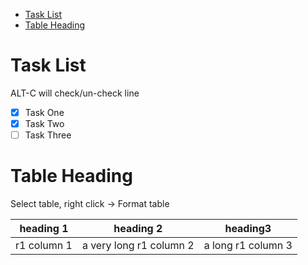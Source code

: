 - [Task List](#task-list)
- [Table Heading](#table-heading)
# Task List
ALT-C will check/un-check line
- [x] Task One
- [x] Task Two
- [ ] Task Three

# Table Heading
Select table, right click -> Format table

| heading 1   | heading 2               | heading3           |
| :---------: | :---------------------: | :----------------: |
| r1 column 1 | a very long r1 column 2 | a long r1 column 3 |